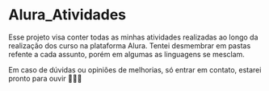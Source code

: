 # Alura_Atividades

Esse projeto visa conter todas as minhas atividades realizadas ao longo da realização dos curso na plataforma Alura. Tentei desmembrar em pastas refente a cada assunto, porém em algumas as linguagens se mesclam.

Em caso de dúvidas ou opiniões de melhorias, só entrar em contato, estarei pronto para ouvir 🖖🏾🌟

